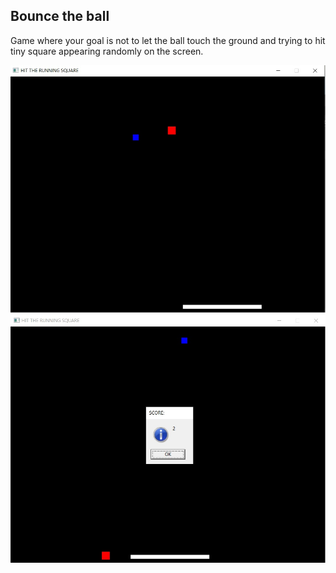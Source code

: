 <h2>Bounce the ball</h2>
<p>Game where your goal is not to let the ball touch the ground and trying to hit tiny square appearing randomly on the screen.</p>
<img alt="Game" src="https://github.com/teo0098/Bouncing-the-ball/blob/master/image.jpg">
<br>
<img alt="Game" src="https://github.com/teo0098/Bouncing-the-ball/blob/master/image2.jpg">
